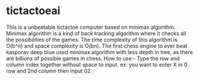 # tictactoeai
This is a unbeatable tictactoe computer based on minimax algorithm.
Minimax algorithm is a kind of back tracking algorithm where it checks all the possibilities of the games.
The time complexity of this algorithm is O(b^n) and space complexity is O(bn).
The first chess engine to ever beat kasporav deep blue used minimax algorithm with less depth in tree, as there are billions of possible games in chess.
How to use:-
Type the row and column index together without space to input.
ex: you want to enter X in 0 row and 2nd column then input 02.
